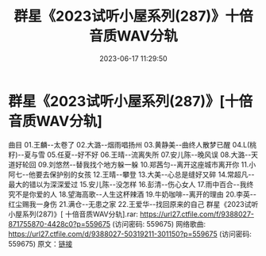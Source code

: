﻿---
title: 群星《2023试听小屋系列(287)》十倍音质WAV分轨
date: 2023-06-17 11:29:50
categories: WAV车载音乐、镜像
tags: 华语中文
---
# 群星《2023试听小屋系列(287)》[十倍音质WAV分轨]

曲目
01.王麟--太卷了
02.大潞--烟雨唱扬州
03.黄静美--曲终人散梦已醒
04.L(桃籽)--夏与雪
05.任夏--好不好
06.王晴--流离失所
07.安儿陈--晚风误
08.大潞--天道好轮回
09.刘悠然--替我找个地方躲一躲
10.郑茜匀--离开这座城市离开你
11.小阿七--他要去保护别的女孩
12.王晴--攀登
13.大美--心总是缝好又碎
14.常超凡--最大的错以为深深爱过
15.安儿陈--没怎样
16.彭清--伤心女人
17.雨中百合--我终究不是你爱的人
18.望海高歌--人生这杯辣酒
19.牛奶咖啡--离开的理由
20.李英--红尘赐我一身伤
21.满仓--无患之家
22.王爱华--找回原来的自己
群星《2023试听小屋系列(287)》[ 十倍音质WAV分轨].rar: https://url27.ctfile.com/f/9388027-871755870-4428c0?p=559675
(访问密码: 559675)
网络歌曲: https://url27.ctfile.com/d/9388027-50319211-301150?p=559675
(访问密码: 559675)
原文：[链接](https://blog.sina.com.cn/s/blog_1647c7e76010312dq.html)